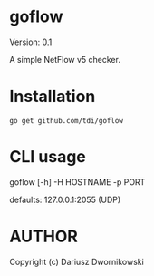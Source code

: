 goflow
======

Version: 0.1

A simple NetFlow v5 checker.

Installation
============

`go get github.com/tdi/goflow`

CLI usage
=========

goflow [-h] -H HOSTNAME -p PORT 

defaults: 127.0.0.1:2055 (UDP)


AUTHOR
======

Copyright (c) Dariusz Dwornikowski




